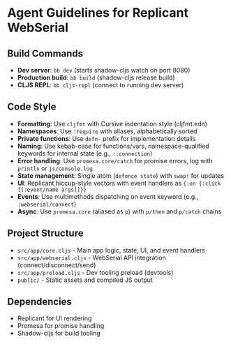 # Agent Guidelines for Replicant WebSerial

## Build Commands
- **Dev server**: `bb dev` (starts shadow-cljs watch on port 8080)
- **Production build**: `bb build` (shadow-cljs release build)
- **CLJS REPL**: `bb cljs-repl` (connect to running dev server)

## Code Style
- **Formatting**: Use `cljfmt` with Cursive indentation style (cljfmt.edn)
- **Namespaces**: Use `:require` with aliases, alphabetically sorted
- **Private functions**: Use `defn-` prefix for implementation details
- **Naming**: Use kebab-case for functions/vars, namespace-qualified keywords for internal state (e.g., `::connection`)
- **Error handling**: Use `promesa.core/catch` for promise errors, log with `println` or `js/console.log`
- **State management**: Single atom (`defonce state`) with `swap!` for updates
- **UI**: Replicant hiccup-style vectors with event handlers as `{:on {:click [[:event/name args]]}}`
- **Events**: Use multimethods dispatching on event keyword (e.g., `:webserial/connect`)
- **Async**: Use `promesa.core` (aliased as `p`) with `p/then` and `p/catch` chains

## Project Structure
- `src/app/core.cljs` - Main app logic, state, UI, and event handlers
- `src/app/webserial.cljs` - WebSerial API integration (connect/disconnect/send)
- `src/app/preload.cljs` - Dev tooling preload (devtools)
- `public/` - Static assets and compiled JS output

## Dependencies
- Replicant for UI rendering
- Promesa for promise handling
- Shadow-cljs for build tooling
